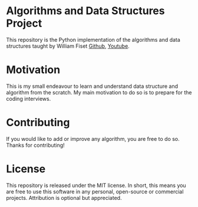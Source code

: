 # Algorithms and Data Structures Project
This repository is the Python implementation of the algorithms and data structures taught by William Fiset [Github](https://github.com/williamfiset/Algorithms), [Youtube](https://www.youtube.com/playlist?list=PLDV1Zeh2NRsB6SWUrDFW2RmDotAfPbeHu).

# Motivation
This is my small endeavour to learn and understand data structure and algorithm from the scratch. My main motivation to do so is to prepare for the coding interviews. 

# Contributing
If you would like to add or improve any algorithm, you are free to do so. Thanks for contributing!

# License
This repository is released under the MIT license. In short, this means you are free to use this software in any personal, open-source or commercial projects. Attribution is optional but appreciated.

